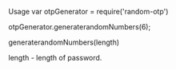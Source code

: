 Usage
var otpGenerator = require('random-otp')

otpGenerator.generaterandomNumbers(6); 


generaterandomNumbers(length)


length - length of password. 
